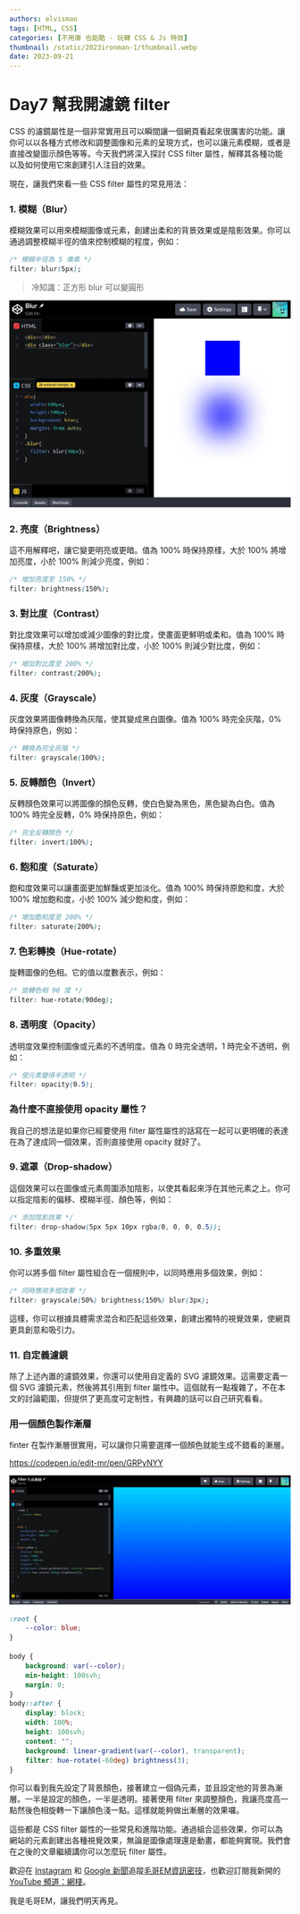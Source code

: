 ```yaml
---
authors: elvismao
tags: [HTML, CSS]
categories: [不用庫 也能酷 - 玩轉 CSS & Js 特效]
thumbnail: /static/2023ironman-1/thumbnail.webp
date: 2023-09-21
---
```


# Day7 幫我開濾鏡 filter

CSS 的濾鏡屬性是一個非常實用且可以瞬間讓一個網頁看起來很厲害的功能。讓你可以以各種方式修改和調整圖像和元素的呈現方式，也可以讓元素模糊，或者是直接改變圖示顏色等等。今天我們將深入探討 CSS filter 屬性，解釋其各種功能以及如何使用它來創建引人注目的效果。

現在，讓我們來看一些 CSS filter 屬性的常見用法：

### 1. 模糊（Blur）

模糊效果可以用來模糊圖像或元素，創建出柔和的背景效果或是陰影效果。你可以通過調整模糊半徑的值來控制模糊的程度，例如：

```css
/* 模糊半徑為 5 像素 */
filter: blur(5px);
```

> 冷知識：正方形 blur 可以變圓形

![Blur](blur.webp)

### 2. 亮度（Brightness）

這不用解釋吧，讓它變更明亮或更暗。值為 100% 時保持原樣，大於 100% 將增加亮度，小於 100% 則減少亮度，例如：

```css
/* 增加亮度至 150% */
filter: brightness(150%);
```

### 3. 對比度（Contrast）

對比度效果可以增加或減少圖像的對比度，使畫面更鮮明或柔和。值為 100% 時保持原樣，大於 100% 將增加對比度，小於 100% 則減少對比度，例如：

```css
/* 增加對比度至 200% */
filter: contrast(200%);
```

### 4. 灰度（Grayscale）

灰度效果將圖像轉換為灰階，使其變成黑白圖像。值為 100% 時完全灰階，0% 時保持原色，例如：

```css
/* 轉換為完全灰階 */
filter: grayscale(100%);
```

### 5. 反轉顏色（Invert）

反轉顏色效果可以將圖像的顏色反轉，使白色變為黑色，黑色變為白色。值為 100% 時完全反轉，0% 時保持原色，例如：

```css
/* 完全反轉顏色 */
filter: invert(100%);
```

### 6. 飽和度（Saturate）

飽和度效果可以讓畫面更加鮮豔或更加淡化。值為 100% 時保持原飽和度，大於 100% 增加飽和度，小於 100% 減少飽和度，例如：

```css
/* 增加飽和度至 200% */
filter: saturate(200%);
```

### 7. 色彩轉換（Hue-rotate）

旋轉圖像的色相。它的值以度數表示，例如：

```css
/* 旋轉色相 90 度 */
filter: hue-rotate(90deg);
```

### 8. 透明度（Opacity）

透明度效果控制圖像或元素的不透明度。值為 0 時完全透明，1 時完全不透明，例如：

```css
/* 使元素變得半透明 */
filter: opacity(0.5);
```

### 為什麼不直接使用 opacity 屬性？

我自己的想法是如果你已經要使用 filter 屬性屬性的話寫在一起可以更明確的表達在為了達成同一個效果，否則直接使用 opacity 就好了。

### 9. 遮罩（Drop-shadow）

這個效果可以在圖像或元素周圍添加陰影，以使其看起來浮在其他元素之上。你可以指定陰影的偏移、模糊半徑、顏色等，例如：

```css
/* 添加陰影效果 */
filter: drop-shadow(5px 5px 10px rgba(0, 0, 0, 0.5));
```

### 10. 多重效果

你可以將多個 filter 屬性組合在一個規則中，以同時應用多個效果，例如：

```css
/* 同時應用多個效果 */
filter: grayscale(50%) brightness(150%) blur(3px);
```

這樣，你可以根據具體需求混合和匹配這些效果，創建出獨特的視覺效果，使網頁更具創意和吸引力。

### 11. 自定義濾鏡

除了上述內置的濾鏡效果，你還可以使用自定義的 SVG 濾鏡效果。這需要定義一個 SVG 濾鏡元素，然後將其引用到 filter 屬性中。這個就有一點複雜了，不在本文的討論範圍，但提供了更高度可定制性，有興趣的話可以自己研究看看。

### 用一個顏色製作漸層

finter 在製作漸層很實用，可以讓你只需要選擇一個顏色就能生成不錯看的漸層。

https://codepen.io/edit-mr/pen/GRPyNYY

![相疊](gradient.webp)

```css
:root {
    --color: blue;
}

body {
    background: var(--color);
    min-height: 100svh;
    margin: 0;
}
body::after {
    display: block;
    width: 100%;
    height: 100svh;
    content: "";
    background: linear-gradient(var(--color), transparent);
    filter: hue-rotate(-60deg) brightness(3);
}
```

你可以看到我先設定了背景顏色，接著建立一個偽元素，並且設定他的背景為漸層。一半是設定的顏色，一半是透明。接著使用 filter 來調整顏色，我讓亮度高一點然後色相旋轉一下讓顏色淺一點。這樣就能夠做出漸層的效果囉。

這些都是 CSS filter 屬性的一些常見和進階功能。通過組合這些效果，你可以為網站的元素創建出各種視覺效果，無論是圖像處理還是動畫，都能夠實現。我們會在之後的文章繼續講你可以怎麼玩 filter 屬性。

歡迎在 [Instagram](https://www.instagram.com/emtech.cc) 和 [Google 新聞](https://news.google.com/publications/CAAqBwgKMKXLvgswsubVAw?ceid=TW:zh-Hant&oc=3)追蹤[毛哥EM資訊密技](https://emtech.cc/)，也歡迎訂閱我新開的[YouTube 頻道：網棧](https://www.youtube.com/@webpallet)。

我是毛哥EM，讓我們明天再見。
